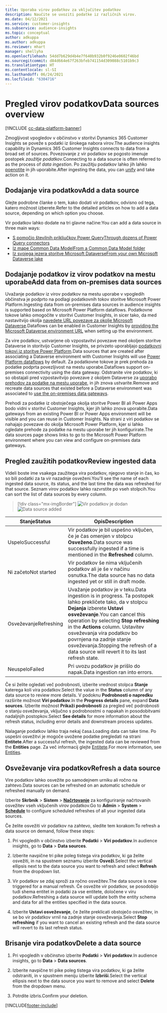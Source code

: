 ```yaml
---
title: Uporaba virov podatkov za vključitev podatkov
description: Naučite se uvoziti podatke iz različnih virov.
ms.date: 04/12/2021
ms.service: customer-insights
ms.subservice: audience-insights
ms.topic: conceptual
author: adkuppa
ms.author: adkuppa
ms.reviewer: mhart
manager: shellyha
ms.openlocfilehash: 54dd7b629d4b4e7f640b932b0f9246e0602f46bd
ms.sourcegitcommit: d84d664e67f263bfeb741154d309088c5101b9c3
ms.translationtype: HT
ms.contentlocale: sl-SI
ms.lasthandoff: 06/24/2021
ms.locfileid: "6304716"
---
```

# <a name="data-sources-overview"></a><span data-ttu-id="fe723-103">Pregled virov podatkov</span><span class="sxs-lookup"><span data-stu-id="fe723-103">Data sources overview</span></span>

[!INCLUDE [cc-data-platform-banner](../includes/cc-data-platform-banner.md)]

<span data-ttu-id="fe723-104">Zmogljivost vpogledov v občinstvo v storitvi Dynamics 365 Customer Insights se poveže s podatki iz širokega nabora virov.</span><span class="sxs-lookup"><span data-stu-id="fe723-104">The audience insights capability in Dynamics 365 Customer Insights connects to data from a broad set of sources.</span></span> <span data-ttu-id="fe723-105">Povezovanje z vir podatkov se pogosto imenuje postopek *zaužitje podatkov*.</span><span class="sxs-lookup"><span data-stu-id="fe723-105">Connecting to a data source is often referred to as the process of *data ingestion*.</span></span> <span data-ttu-id="fe723-106">Po zaužitju podatkov lahko jih lahko [poenotite](data-unification.md) in jih uporabite.</span><span class="sxs-lookup"><span data-stu-id="fe723-106">After ingesting the data, you can [unify](data-unification.md) and take action on it.</span></span>

## <a name="add-a-data-source"></a><span data-ttu-id="fe723-107">Dodajanje vira podatkov</span><span class="sxs-lookup"><span data-stu-id="fe723-107">Add a data source</span></span>

<span data-ttu-id="fe723-108">Glejte podrobne članke o tem, kako dodati vir podatkov, odvisno od tega, katero možnost izberete.</span><span class="sxs-lookup"><span data-stu-id="fe723-108">Refer to the detailed articles on how to add a data source, depending on which option you choose.</span></span>

<span data-ttu-id="fe723-109">Vir podatkov lahko dodate na tri glavne načine:</span><span class="sxs-lookup"><span data-stu-id="fe723-109">You can add a data source in three main ways:</span></span>

- [<span data-ttu-id="fe723-110">S pomočjo številnih priključkov Power Query</span><span class="sxs-lookup"><span data-stu-id="fe723-110">Through dozens of Power Query connectors</span></span>](connect-power-query.md)
- [<span data-ttu-id="fe723-111">Iz mape Common Data Model</span><span class="sxs-lookup"><span data-stu-id="fe723-111">From a Common Data Model folder</span></span>](connect-common-data-model.md)
- [<span data-ttu-id="fe723-112">Iz svojega jezera storitve Microsoft Dataverse</span><span class="sxs-lookup"><span data-stu-id="fe723-112">From your own Microsoft Dataverse lake</span></span>](connect-common-data-service-lake.md)

## <a name="add-data-from-on-premises-data-sources"></a><span data-ttu-id="fe723-113">Dodajanje podatkov iz virov podatkov na mestu uporabe</span><span class="sxs-lookup"><span data-stu-id="fe723-113">Add data from on-premises data sources</span></span>

<span data-ttu-id="fe723-114">Uvažanje podatkov iz virov podatkov na mestu uporabe v vpogledih občinstva je podprto na podlagi podatkovnih tokov storitve Microsoft Power Platform.</span><span class="sxs-lookup"><span data-stu-id="fe723-114">Ingesting data from on-premises data sources in audience insights is supported based on Microsoft Power Platform dataflows.</span></span> <span data-ttu-id="fe723-115">Podatkovne tokove lahko omogočite v storitvi Customer Insights, in sicer tako, da med nastavitvijo okolja [navedete URL povezave za okolje Microsoft Dataverse](manage-environments.md#create-an-environment-in-an-existing-organization).</span><span class="sxs-lookup"><span data-stu-id="fe723-115">Dataflows can be enabled in Customer Insights by [providing the Microsoft Dataverse environment URL](manage-environments.md#create-an-environment-in-an-existing-organization) when setting up the environment.</span></span>

<span data-ttu-id="fe723-116">Za vire podatkov, ustvarjene ob vzpostavitvi povezave med okoljem storitve Dataverse in storitvijo Customer Insights, se privzeto uporabljajo [podatkovni tokovi iz storitve Power Platform](/power-query/dataflows/overview-dataflows-across-power-platform-dynamics-365).</span><span class="sxs-lookup"><span data-stu-id="fe723-116">Data sources that are created after associating a Dataverse environment with Customer Insights will use [Power Platform dataflows](/power-query/dataflows/overview-dataflows-across-power-platform-dynamics-365) by default.</span></span> <span data-ttu-id="fe723-117">Za podatkovne tokove je prek prehoda za podatke podprta povezljivost na mestu uporabe.</span><span class="sxs-lookup"><span data-stu-id="fe723-117">Dataflows support on-premises connectivity using the data gateway.</span></span> <span data-ttu-id="fe723-118">Odstranite vire podatkov, ki so obstajali pred vzpostavitvijo povezave z okoljem Dataverse za [uporabo prehodov za podatke na mestu uporabe](/data-integration/gateway/service-gateway-app.md), in jih znova ustvarite.</span><span class="sxs-lookup"><span data-stu-id="fe723-118">Remove and recreate data sources that existed before a Dataverse environment was associated to [use the on-premises data gateways](/data-integration/gateway/service-gateway-app.md).</span></span>

<span data-ttu-id="fe723-119">Prehodi za podatke iz obstoječega okolja storitve Power BI ali Power Apps bodo vidni v storitvi Customer Insights, kjer jih lahko znova uporabite.</span><span class="sxs-lookup"><span data-stu-id="fe723-119">Data gateways from an existing Power BI or Power Apps environment will be visible and you can reuse in Customer Insights.</span></span> <span data-ttu-id="fe723-120">Na strani z viri podatkov se nahajajo povezave do okolja Microsoft Power Platform, kjer si lahko ogledate prehode za podatke na mestu uporabe ter jih konfigurirate.</span><span class="sxs-lookup"><span data-stu-id="fe723-120">The data sources page shows links to go to the Microsoft Power Platform environment where you can view and configure on-premises data gateways.</span></span>

## <a name="review-ingested-data"></a><span data-ttu-id="fe723-121">Pregled zaužitih podatkov</span><span class="sxs-lookup"><span data-stu-id="fe723-121">Review ingested data</span></span>

<span data-ttu-id="fe723-122">Videli boste ime vsakega zaužitega vira podatkov, njegovo stanje in čas, ko so bili podatki za ta vir nazadnje osveženi.</span><span class="sxs-lookup"><span data-stu-id="fe723-122">You'll see the name of each ingested data source, its status, and the last time the data was refreshed for that source.</span></span> <span data-ttu-id="fe723-123">Seznam virov podatkov lahko razvrstite po vseh stolpcih.</span><span class="sxs-lookup"><span data-stu-id="fe723-123">You can sort the list of data sources by every column.</span></span>

> [!div class="mx-imgBorder"]
> <span data-ttu-id="fe723-124">![Vir podatkov je dodan](media/configure-data-datasource-added.png "Vir podatkov je dodan")</span><span class="sxs-lookup"><span data-stu-id="fe723-124">![Data source added](media/configure-data-datasource-added.png "Data source added")</span></span>

|<span data-ttu-id="fe723-125">Stanje</span><span class="sxs-lookup"><span data-stu-id="fe723-125">Status</span></span>  |<span data-ttu-id="fe723-126">Opis</span><span class="sxs-lookup"><span data-stu-id="fe723-126">Description</span></span>  |
|---------|---------|
|<span data-ttu-id="fe723-127">Uspelo</span><span class="sxs-lookup"><span data-stu-id="fe723-127">Successful</span></span>   |<span data-ttu-id="fe723-128">Vir podatkov je bil uspešno vključen, če je čas omenjen v stolpcu **Osveženo**.</span><span class="sxs-lookup"><span data-stu-id="fe723-128">Data source was successfully ingested if a time is mentioned in the **Refreshed** column.</span></span>
|<span data-ttu-id="fe723-129">Ni začeto</span><span class="sxs-lookup"><span data-stu-id="fe723-129">Not started</span></span>   |<span data-ttu-id="fe723-130">Vir podatkov še nima vključenih podatkov ali je še v načinu osnutka.</span><span class="sxs-lookup"><span data-stu-id="fe723-130">The data source has no data ingested yet or still in draft mode.</span></span>         |
|<span data-ttu-id="fe723-131">Osveževanje</span><span class="sxs-lookup"><span data-stu-id="fe723-131">Refreshing</span></span>    |<span data-ttu-id="fe723-132">Uvažanje podatkov je v teku.</span><span class="sxs-lookup"><span data-stu-id="fe723-132">Data ingestion is in progress.</span></span> <span data-ttu-id="fe723-133">Ta postopek lahko prekličete tako, da v stolpcu **Dejanja** izberete **Ustavi osveževanje**.</span><span class="sxs-lookup"><span data-stu-id="fe723-133">You can cancel this operation by selecting **Stop refreshing** in the **Actions** column.</span></span> <span data-ttu-id="fe723-134">Ustavitev osveževanja vira podatkov bo povrnjena na zadnje stanje osveževanja.</span><span class="sxs-lookup"><span data-stu-id="fe723-134">Stopping the refresh of a data source will revert it to its last refresh state.</span></span>       |
|<span data-ttu-id="fe723-135">Neuspelo</span><span class="sxs-lookup"><span data-stu-id="fe723-135">Failed</span></span>     |<span data-ttu-id="fe723-136">Pri uvozu podatkov je prišlo do napak.</span><span class="sxs-lookup"><span data-stu-id="fe723-136">Data ingestion ran into errors.</span></span>         |

<span data-ttu-id="fe723-137">Če si želite ogledati več podrobnosti, izberite vrednost stolpca **Stanje** katerega koli vira podatkov.</span><span class="sxs-lookup"><span data-stu-id="fe723-137">Select the value in the **Status** column of any data source to review more details.</span></span> <span data-ttu-id="fe723-138">V podoknu **Podrobnosti o napredku** razširite možnost **Viri podatkov**.</span><span class="sxs-lookup"><span data-stu-id="fe723-138">In the **Progress details** pane, expand **Data sources**.</span></span> <span data-ttu-id="fe723-139">Izberite možnost **Prikaži podrobnosti** za pregled več podrobnosti o stanju osveževanja, vključno s podrobnostmi o napakah in posodobitvami nadaljnjih postopkov.</span><span class="sxs-lookup"><span data-stu-id="fe723-139">Select **See details** for more information about the refresh status, including error details and downstream process updates.</span></span>

<span data-ttu-id="fe723-140">Nalaganje podatkov lahko traja nekaj časa.</span><span class="sxs-lookup"><span data-stu-id="fe723-140">Loading data can take time.</span></span> <span data-ttu-id="fe723-141">Po uspešni osvežitvi je mogoče uvožene podatke pregledati na strani **Entitete**.</span><span class="sxs-lookup"><span data-stu-id="fe723-141">After a successful refresh, the ingested data can be reviewed from the **Entities** page.</span></span> <span data-ttu-id="fe723-142">Za več informacij glejte [Entitete](entities.md).</span><span class="sxs-lookup"><span data-stu-id="fe723-142">For more information, see [Entities](entities.md).</span></span>

## <a name="refresh-a-data-source"></a><span data-ttu-id="fe723-143">Osveževanje vira podatkov</span><span class="sxs-lookup"><span data-stu-id="fe723-143">Refresh a data source</span></span>

<span data-ttu-id="fe723-144">Vire podatkov lahko osvežite po samodejnem urniku ali ročno na zahtevo.</span><span class="sxs-lookup"><span data-stu-id="fe723-144">Data sources can be refreshed on an automatic schedule or refreshed manually on demand.</span></span> 

<span data-ttu-id="fe723-145">Izberite **Skrbnik** > **Sistem** > [**Načrtovanje**](system.md#schedule-tab) za konfiguriranje načrtovanih osvežitev vseh vključenih virov podatkov.</span><span class="sxs-lookup"><span data-stu-id="fe723-145">Go to **Admin** > **System** > [**Schedule**](system.md#schedule-tab) to configure scheduled refreshes of all your ingested data sources.</span></span>

<span data-ttu-id="fe723-146">Če želite osvežiti vir podatkov na zahtevo, sledite tem korakom:</span><span class="sxs-lookup"><span data-stu-id="fe723-146">To refresh a data source on demand, follow these steps:</span></span>

1. <span data-ttu-id="fe723-147">Pri vpogledih v občinstvo izberite **Podatki** > **Viri podatkov**.</span><span class="sxs-lookup"><span data-stu-id="fe723-147">In audience insights, go to **Data** > **Data sources**.</span></span>

2. <span data-ttu-id="fe723-148">Izberite navpične tri pike poleg tistega vira podatkov, ki ga želite osvežiti, in na spustnem seznamu izberite **Osveži**.</span><span class="sxs-lookup"><span data-stu-id="fe723-148">Select the vertical ellipsis next to the data source you want to refresh and select **Refresh** from the dropdown list.</span></span>

3. <span data-ttu-id="fe723-149">Vir podatkov se zdaj sproži za ročno osvežitev.</span><span class="sxs-lookup"><span data-stu-id="fe723-149">The data source is now triggered for a manual refresh.</span></span> <span data-ttu-id="fe723-150">Če osvežite vir podatkov, se posodobijo tudi shema entitet in podatki za vse entitete, določene v viru podatkov.</span><span class="sxs-lookup"><span data-stu-id="fe723-150">Refreshing a data source will update both the entity schema and data for all the entities specified in the data source.</span></span>

4. <span data-ttu-id="fe723-151">Izberite **Ustavi osveževanje**, če želite preklicati obstoječo osvežitev, in se bo vir podatkov vrnil na zadnje stanje osveževanja.</span><span class="sxs-lookup"><span data-stu-id="fe723-151">Select **Stop refreshing** if you want to cancel an existing refresh and the data source will revert to its last refresh status.</span></span>

## <a name="delete-a-data-source"></a><span data-ttu-id="fe723-152">Brisanje vira podatkov</span><span class="sxs-lookup"><span data-stu-id="fe723-152">Delete a data source</span></span>

1. <span data-ttu-id="fe723-153">Pri vpogledih v občinstvo izberite **Podatki** > **Viri podatkov**.</span><span class="sxs-lookup"><span data-stu-id="fe723-153">In audience insights, go to **Data** > **Data sources**.</span></span>

2. <span data-ttu-id="fe723-154">Izberite navpične tri pike poleg tistega vira podatkov, ki ga želite odstraniti, in v spustnem meniju izberite **Izbriši**.</span><span class="sxs-lookup"><span data-stu-id="fe723-154">Select the vertical ellipsis next to the data source you want to remove and select **Delete** from the dropdown menu.</span></span>

3. <span data-ttu-id="fe723-155">Potrdite izbris.</span><span class="sxs-lookup"><span data-stu-id="fe723-155">Confirm your deletion.</span></span>


[!INCLUDE[footer-include](../includes/footer-banner.md)]
